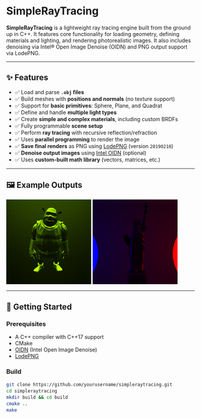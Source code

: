 # SimpleRayTracing

**SimpleRayTracing** is a lightweight ray tracing engine built from the ground up in C++. It features core functionality for loading geometry, defining materials and lighting, and rendering photorealistic images. It also includes denoising via Intel® Open Image Denoise (OIDN) and PNG output support via LodePNG.

---

## ✨ Features

- ✅ Load and parse **`.obj` files**
- ✅ Build meshes with **positions and normals** (no texture support)
- ✅ Support for **basic primitives**: Sphere, Plane, and Quadrat
- ✅ Define and handle **multiple light types**
- ✅ Create **simple and complex materials**, including custom BRDFs
- ✅ Fully programmable **scene setup**
- ✅ Perform **ray tracing** with recursive reflection/refraction
- ✅ Uses **parallel programming** to render the image
- ✅ **Save final renders** as PNG using [LodePNG](https://github.com/lvandeve/lodepng) (version `20190210`)
- ✅ **Denoise output images** using [Intel OIDN](https://www.openimagedenoise.org/) (optional)
- ✅ Uses **custom-built math library** (vectors, matrices, etc.)

---

## 🖼 Example Outputs

<p float = "left">
  <img src="SimpleRayTracing/SimpleRayTracing/Resources/Shrek_result.png" width="45%"/>
  <img src="SimpleRayTracing/SimpleRayTracing/Resources/Statue_of_Liberty_result.png" width="45%"/>
</p>

---

## 🚀 Getting Started

### Prerequisites

- A C++ compiler with C++17 support
- CMake
- [OIDN](https://github.com/OpenImageDenoise/oidn) (Intel Open Image Denoise)
- [LodePNG](https://github.com/lvandeve/lodepng)

### Build

```bash
git clone https://github.com/yourusername/simpleraytracing.git
cd simpleraytracing
mkdir build && cd build
cmake ..
make
